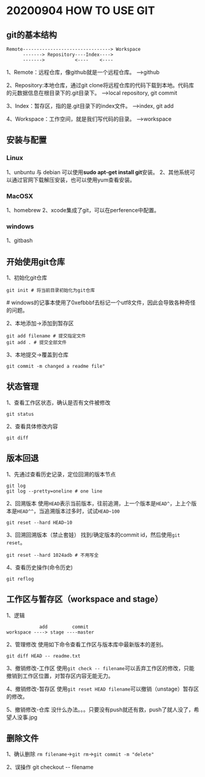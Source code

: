 # 20200904 HOW TO USE GIT

## git的基本结构
```
Remote--------------------------------> Workspace
      -------> Repository----Index---->     
      ------->           <----    <----
```

1、Remote：远程仓库，像github就是一个远程仓库。
-->github

2、Repository:本地仓库，通过git clone将远程仓库的代码下载到本地。代码库的元数据信息在根目录下的.git目录下。
-->local repository, git commit

3、Index：暂存区，指的是.git目录下的index文件。
-->index, git add

4、Workspace：工作空间，就是我们写代码的目录。
-->workspace

## 安装与配置
### Linux
1、unbuntu 与 debian 可以使用**sudo apt-get install git**安装。
2、其他系统可以通过官网下载解压安装，也可以使用yum查看安装。

### MacOSX
1、homebrew
2、xcode集成了git，可以在perference中配置。

### windows
1、gitbash

## 开始使用git仓库
1、初始化git仓库
```
git init # 将当前目录初始化为git仓库
```
\# windows的记事本使用了0xefbbbf去标记一个utf8文件，因此会导致各种奇怪的问题。

2、本地添加->添加到暂存区
```
git add filename # 提交指定文件
git add . # 提交全部文件
```

3、本地提交->覆盖到仓库
```
git commit -m changed a readme file"
```

## 状态管理
1、查看工作区状态，确认是否有文件被修改
```
git status
```

2、查看具体修改内容
```
git diff
```

## 版本回退
1、先通过查看历史记录，定位回溯的版本节点
```
git log
git log --pretty=oneline # one line
```

2、回溯版本
使用`HEAD`表示当前版本，往前追溯，上一个版本是`HEAD^`，上上个版本是`HEAD^^`，当追溯版本过多时，试试`HEAD~100`

```
git reset --hard HEAD~10
```

3、回溯回溯版本（禁止套娃）
找到/确定版本的commit id，然后使用`git reset`。
```
git reset --hard 1024adb # 不用写全
```
4、查看历史操作(命令历史)
```
git reflog
```

## 工作区与暂存区（workspace and stage）
1、逻辑
```
            add         commit
workspace ----> stage ----master
```

2、管理修改
使用如下命令查看工作区与版本库中最新版本的差别。
```
git diff HEAD -- readme.txt
```
3、撤销修改-工作区
使用`git check -- filename`可以丢弃工作区的修改，只能撤销到工作区位置，对暂存区内容无能无力。

4、撤销修改-暂存区
使用`git reset HEAD filename`可以撤销（unstage）暂存区的修改。

5、撤销修改-仓库
没什么办法。。。只要没有push就还有救，push了就人没了，希望人没事.jpg

## 删除文件
1、确认删除
`rm filename`->`git rm`->`git commit -m "delete"`

2、误操作
git checkout -- filename
